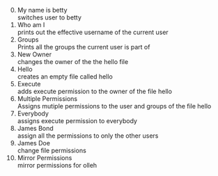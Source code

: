 0. My name is betty <br>
switches user to betty
1. Who am I <br>
prints out the effective username of the current user
2. Groups <br>
Prints all the groups the current user is part of
3. New Owner <br>
changes the owner of the the hello file
4. Hello <br>
creates an empty file called hello
5. Execute <br>
adds execute permission to the owner of the file hello
6. Multiple Permissions <br>
Assigns mutiple permissions to the user and groups of the file hello
7. Everybody <br>
assigns execute permission to everybody
8. James Bond <br>
assign all the permissions to only the other users
9. James Doe <br>
change file permissions
10. Mirror Permissions <br>
mirror permissions for olleh

